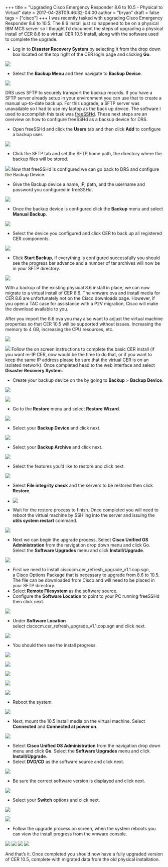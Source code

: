 +++
title = "Upgrading Cisco Emergency Responder 8.6 to 10.5 - Physical to Virtual"
date = 2017-04-28T09:46:32-04:00
author = "bryan"
draft = false
tags = ["cisco"]
+++
I was recently tasked with upgrading Cisco Emergency Responder 8.6 to 10.5. The 8.6 install just so happened to be on a physical IBM MCS server so I thought I’d document the steps of upgrading a physical install of CER 8.6 to a virtual CER 10.5 install, along with the software used to complete the upgrade.

- Log in to **Disaster Recovery System** by selecting it from the drop down box located on the top right of the CER login page and clicking **Go**.

![](22dfaa3ace743a0f8ef0703cf6f02faf_MD5.png)

- Select the **Backup Menu** and then navigate to **Backup Device**.

![](43862e08b0d9e618fea1839da98dfc12_MD5.png)

DRS uses SFTP to securely transport the backup records. If you have a SFTP server already setup in your environment you can use that to create a manual up-to-date back up. For this upgrade, a SFTP server was unavailable so I had to use my laptop as the back up device. The software I used to accomplish this task was [freeSSHd](http://www.freesshd.com/?ctt=overview). These next steps are an overview on how to configure freeSSHd as a backup device for DRS.

- Open freeSSHd and click the **Users** tab and then click **Add** to configure a backup user.

![](28a5a90aebed457f576eac36c0e69022_MD5.png)
- Click the SFTP tab and set the SFTP home path, the directory where the backup files will be stored.

![](b19f02853c2a50b1c2acfd4f295938cc_MD5.png)
Now that freeSSHd is configured we can go back to DRS and configure the Backup Device.

- Give the Backup device a name, IP, path, and the username and password you configured in freeSSHd.

![](6226675a66c3fa3980c495e3bd7ff1e7_MD5.png)
- Once the backup device is configured click the **Backup** menu and select **Manual Backup**.

![](249a85ee3926c319b796d1b6eec9f1bd_MD5.png)

- Select the device you configured and click CER to back up all registered CER components.

![](9d5ca7475ce1abd4fd7944a8f546b37a_MD5.png)

- Click **Start Backup**, if everything is configured successfully you should see the progress bar advance and a number of tar archives will now be in your SFTP directory.

![](6dff126a5a24cc4735172949de7b27e4_MD5.png)

With a backup of the existing physical 8.6 install in place, we can now migrate to a virtual install of CER 8.6. The vmware ova and install media for CER 8.6 are unfortunately not on the Cisco downloads page. However, if you open a TAC case for assistance with a P2V migration, Cisco will make the download available to you.

After you import the 8.6 ova you may also want to adjust the virtual machine properties so that CER 10.5 will be supported without issues. Increasing the memory to 4 GB, increasing the CPU resources, etc.

![](c9a8f4d3a3eb6ce498316eefcd457d68_MD5.png)


![](a651c6e1c6b430251d318fcdabcb7004_MD5.png)
Follow the on screen instructions to complete the basic CER install (if you want re-IP CER, now would be the time to do that, or if you want to keep the same IP address please be sure that the virtual CER is on an isolated network). Once completed head to the web interface and select **Disaster Recovery System**.

- Create your backup device on the by going to **Backup** > **Backup Device**.

![](43862e08b0d9e618fea1839da98dfc12_MD5.png)

![](6226675a66c3fa3980c495e3bd7ff1e7_MD5.png)

- Go to the **Restore** menu and select **Restore Wizard**.

![](900ae312eefbffaf3f8a2c2bdfee72c3_MD5.png)

- Select your **Backup Device** and click next.

![](7e9573b7f470eb8a4047437cf937cd71_MD5.png)

- Select your **Backup Archive** and click next.

![](d8bd1f24f8635bbe0399edd49a657c75_MD5.png)

- Select the features you’d like to restore and click next.

![](dd6664155ca1c2cbd29a57f95d83f351_MD5.png)

- Select **File integrity check** and the servers to be restored then click **Restore**.

- ![](b5ef3e1b726b8d5d539e8c45d6f70a21_MD5.png)
- Wait for the restore process to finish. Once completed you will need to reboot the virtual machine by SSH’ing into the server and issuing the **utils system restart** command.

![](18888b09b34ccfd15aed6d3a2578e61f_MD5.png)

- Next we can begin the upgrade process. Select **Cisco Unified OS Administration** from the navigation drop down menu and click Go. Select the **Software Upgrades** menu and click **Install/Upgrade**.

![](4d8136b2bf2d62599106faea8b4499f8_MD5.png)

- First we need to install ciscocm.cer_refresh_upgrade_v1.1.cop.sgn, a Cisco Options Package that is necessary to upgrade from 8.6 to 10.5. The file can be downloaded from Cisco and will need to be placed in your SFTP directory.
- Select **Remote Filesystem** as the software source.
- Configure the **Software Location** to point to your PC running freeSSHd then click next.

![](2c8d6e2c200a50a0df92e66c0613a7b4_MD5.png)

- Under **Software Location** select ciscocm.cer_refresh_upgrade_v1.1.cop.sgn and click next.

![](30ec5e538e3723e8699d4eeb83186e71_MD5.png)

- You should then see the install progress.

![](a71041d362f885c88bf3726170ac6703_MD5.png)

![](216e85a2e9c8db8bf7d524621ca8246a_MD5.png)

![](91ec38e31f48f7466c8251504d93b19a_MD5.png)

![](657c3fa5105d3cbe78718285282dc974_MD5.png)

![](e11a1988538e2804f1adbc19e49fa059_MD5.png)

- Reboot the system.

![](83b522b58e529d046f57d28695d413e6_MD5.png)

- Next, mount the 10.5 install media on the virtual machine. Select **Connected** and **Connected at power on**.

![](22f71cb5785b257f36ef0a3243d062db_MD5.png)

- Select **Cisco Unified OS Administration** from the navigation drop down menu and click **Go**. Select the **Software Upgrades** menu and click **Install/Upgrade**.
- Select **DVD/CD** as the software source and click next.

![](04e92e8c10459bfc90ef7b2a81004c47_MD5.png)

- Be sure the correct software version is displayed and click next.

![](7da72a4340adfb76342502afffe7ff9c_MD5.png)

- Select your **Switch** options and click next.

![](7ca9d16eb23860edab46eda3ac0a460e_MD5.png)

![](089ebd067990fab201db5040e1bf1d5a_MD5.png)

- Follow the upgrade process on screen, when the system reboots you can view the install progress from the vmware console.

![](6507e301f6217a537656be21a6393d53_MD5.png)
![](c3a1261e08238549ff8efc602c92f1ba_MD5.png)
![](607009005ca01e15d6e189d1a2a95def_MD5.png)
![](aff9812ac893b08a93d85a059d3831e0_MD5.png)

And that’s it. Once completed you should now have a fully upgraded version of CER 10.5, complete with migrated data from the old physical installation.